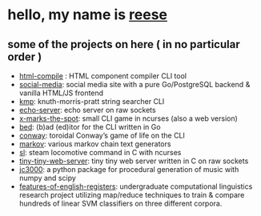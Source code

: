 # hello, my name is [reese](https://reesporte.github.io)

## some of the projects on here ( in no particular order ) 
* [html-compile](https://github.com/reesporte/html-compile) : HTML component compiler CLI tool
* [social-media](https://github.com/reesporte/social-media): social media site with a pure Go/PostgreSQL backend & vanilla HTML/JS frontend
* [kmp](https://github.com/reesporte/kmp): knuth-morris-pratt string searcher CLI
* [echo-server](https://github.com/reesporte/echo-server): echo server on raw sockets
* [x-marks-the-spot](https://github.com/reesporte/x-marks-the-spot): small CLI game in ncurses (also a web version)
* [bed](https://github.com/reesporte/bed): (b)ad (ed)itor for the CLI written in Go
* [conway](https://github.com/reesporte/conway): toroidal Conway’s game of life on the CLI
* [markov](https://github.com/reesporte/markov): various markov chain text generators
* [sl](https://github.com/reesporte/sl): steam locomotive command in C with ncurses
* [tiny-tiny-web-server](https://github.com/reesporte/tiny-tiny-web-server): tiny tiny web server written in C on raw sockets
* [jc3000](https://github.com/reesporte/jc3000): a python package for procedural generation of music with numpy and scipy
* [features-of-english-registers](https://github.com/reesporte/features-of-english-registers): undergraduate computational linguistics research project utilizing map/reduce techniques to train & compare hundreds of linear SVM classifiers on three different corpora.
